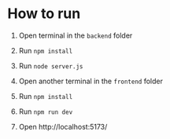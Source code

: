 # How to run

1. Open terminal in the `backend` folder
2. Run `npm install`
3. Run `node server.js`

4. Open another terminal in the `frontend` folder
5. Run `npm install`
6. Run `npm run dev`

7. Open http://localhost:5173/
